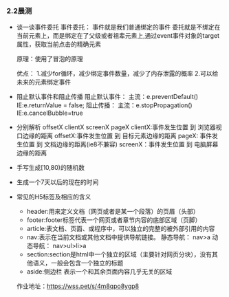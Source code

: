 ### 2.2晨测
- 谈一谈事件委托
  事件委托：
      事件就是我们普通绑定的事件
      委托就是不绑定在当前元素上，而是绑定在了父级或者祖辈元素上,通过event事件对象的target属性，获取当前点击的精确元素
      
  原理：使用了冒泡的原理

  优点：
          1.减少for循环，减少绑定事件数量，减少了内存泄露的概率
          2.可以给未来的元素绑定事件


- 阻止默认事件和阻止传播
  阻止默认事件：
    主流：e.preventDefault()
    IE:e.returnValue = false;
  阻止传播：
    主流：e.stopPropagation()
    IE:e.cancelBubble=true


- 分别解析 offsetX clientX screenX pageX
  clientX:事件发生位置 到 浏览器视口边缘的距离
  offsetX:事件发生位置 到 目标元素边缘的距离
  pageX: 事件发生位置 到 文档边缘的距离(ie8不兼容)
  screenX：事件发生位置 到 电脑屏幕边缘的距离

- 手写生成[10,80)的随机数

- 生成一个7天以后的现在的时间

- 常见的H5标签及相应的含义
    - header:用来定义文档（网页或者是某一个段落）的页眉（头部）
    - footer:footer标签代表一个网页或者章节内容的底部区域（页脚）
    - article:表文档、页面、或程序中，可以独立的完整的被外部引用的内容
    - nav:表示在当前文档或其他文档中提供导航链接。
        静态导航：
            nav>a
        动态导航：
            nav>ul>li>a
    - section:section是html中一个独立的区域（主要针对网页分块），没有其他语义，一般会包含一个独立的标题
    - aside:侧边栏 表示一个和其余页面内容几乎无关的区域


    作业地址：https://wss.pet/s/4m8qpo8ygp8